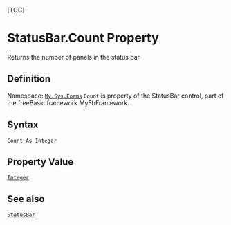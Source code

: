 [TOC]
# StatusBar.Count Property
Returns the number of panels in the status bar
## Definition
Namespace: [`My.Sys.Forms`](My.Sys.Forms.md)
`Count` is property of the StatusBar control, part of the freeBasic framework MyFbFramework.
## Syntax
```freeBasic
Count As Integer
```
## Property Value
[`Integer`]("https://www.freebasic.net/wiki/KeyPgInteger")
## See also
[`StatusBar`](StatusBar.md)
